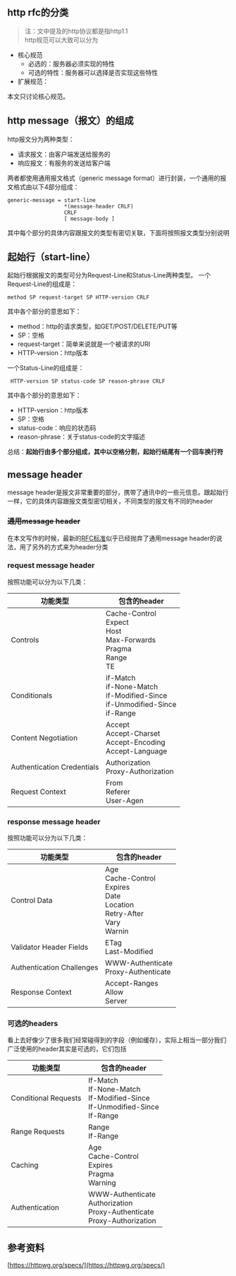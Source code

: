 ## http rfc的分类
>注：文中提及的http协议都是指http1.1  
http规范可以大致可以分为
* 核心规范
    * 必选的：服务器必须实现的特性
    * 可选的特性：服务器可以选择是否实现这些特性
* 扩展规范：

本文只讨论核心规范。


## http message（报文）的组成
http报文分为两种类型：
* 请求报文：由客户端发送给服务的
* 响应报文：有服务的发送给客户端

两者都使用通用报文格式（generic message format）进行封装，一个通用的报文格式由以下4部分组成：

```http
generic-message = start-line
                  *(message-header CRLF)
                  CRLF
                  [ message-body ]
```

其中每个部分的具体内容跟报文的类型有密切关联，下面将按照报文类型分别说明


## 起始行（start-line）
起始行根据报文的类型可分为Request-Line和Status-Line两种类型。  一个Request-Line的组成是：
```http
method SP request-target SP HTTP-version CRLF
````
其中各个部分的意思如下：
* method：http的请求类型，如GET/POST/DELETE/PUT等
* SP：空格
* request-target：简单来说就是一个被请求的URI
* HTTP-version：http版本

一个Status-Line的组成是：
```http
 HTTP-version SP status-code SP reason-phrase CRLF
```
其中各个部分的意思如下：
* HTTP-version：http版本
* SP：空格
* status-code：响应的状态码 
* reason-phrase：关于status-code的文字描述

总结：**起始行由多个部分组成，其中以空格分割，起始行结尾有一个回车换行符**


## message header
message header是报文非常重要的部分，携带了通讯中的一些元信息。跟起始行一样，它的具体内容跟报文类型密切相关，不同类型的报文有不同的header
### ~~通用message header~~
在本文写作的时候，最新的[RFC标准](https://httpwg.org/specs/rfc7230.html#RFC7231)似乎已经抛弃了通用message header的说法，用了另外的方式来为header分类
### request message header
按照功能可以分为以下几类：  

|功能类型|包含的header|
|---|---|
|Controls                       |Cache-Control<br>Expect<br>Host<br>Max-Forwards<br>Pragma<br>Range<br>TE|
|Conditionals                   |if-Match<br>if-None-Match<br>if-Modified-Since<br>if-Unmodified-Since<br>if-Range|
|Content Negotiation            |Accept<br>Accept-Charset<br>Accept-Encoding<br>Accept-Language|
|Authentication Credentials     |Authorization<br>Proxy-Authorization|
|Request Context                |From<br>Referer<br>User-Agen|

### response message header
按照功能可以分为以下几类： 

|功能类型|包含的header|
|---|---|
|Control Data               |Age<br>Cache-Control<br>Expires<br>Date<br>Location<br>Retry-After<br>Vary<br>Warnin|
|Validator Header Fields    |ETag<br>Last-Modified|
|Authentication Challenges  |WWW-Authenticate<br>Proxy-Authenticate|
|Response Context           |Accept-Ranges<br>Allow<br>Server|
<!-- * Control Data
    * Age	          
    * Cache-Control
    * Expires	      
    * Date	      
    * Location	  
    * Retry-After	  
    * Vary	      
    * Warning    
* Validator Header Fields（这种header应答上面Conditionals类的request header）
    * ETag	
    * Last-Modified
* Authentication Challenges  
    * WWW-Authenticate
    * Proxy-Authenticate
* Response Context  
    * Accept-Ranges
    * Allow	         
    * Server -->

### 可选的headers
看上去好像少了很多我们经常碰得到的字段（例如缓存），实际上相当一部分我们广泛使用的header其实是可选的，它们包括


|功能类型|包含的header|
|---|---|
|Conditional Requests   |If-Match<br>If-None-Match<br>If-Modified-Since<br>If-Unmodified-Since<br>If-Range|
|Range Requests         |Range<br>If-Range|
|Caching                |Age<br>Cache-Control<br>Expires<br>Pragma<br>Warning|
|Authentication         |WWW-Authenticate<br>Authorization<br>Proxy-Authenticate<br>Proxy-Authorization|

## 参考资料
[https://httpwg.org/specs/](https://httpwg.org/specs/)
<!-- * HTTP Conditional Requests
    * If-Match
    * If-None-Match
    * If-Modified-Since
    * If-Unmodified-Since
    * If-Range
* HTTP Range Requests
    * Range
    * If-Range
* HTTP Caching
    * Age
    * Cache-Control
    * Expires
    * Pragma
    * Warning
* HTTP Authentication
    * WWW-Authenticate
    * Authorization
    * Proxy-Authenticate
    * Proxy-Authorization -->





<!-- * Controls
    * Cache-Control
    * Expect	   
    * Host	       
    * Max-Forwards
    * Pragma	   
    * Range	       
    * TE
* Conditionals
    * if-Match	          
    * if-None-Match	      
    * if-Modified-Since	  
    * if-Unmodified-Since
    * if-Range
* Content Negotiation
    * Accept	        
    * Accept-Charset	
    * Accept-Encoding	
    * Accept-Language
* Authentication Credentials  
    * Authorization
    * Proxy-Authorization
* Request Context
    * From	
    * Referer	
    * User-Agen -->